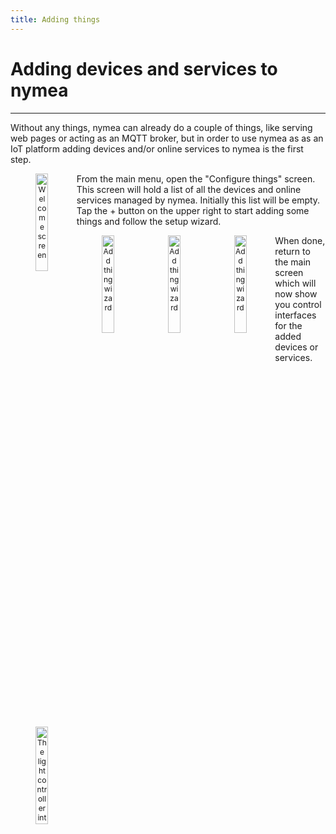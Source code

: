 ```yaml
---
title: Adding things
---
```


# Adding devices and services to nymea
------------------------------------

Without any things, nymea can already do a couple of things, like serving web pages or acting as an MQTT broker, but in order to use nymea as as an IoT platform adding devices and/or online services to nymea is the first step.

<img src="https://raw.githubusercontent.com/guh/nymea-wiki/master/docs/en/images/welcome-page.jpg" alt="Welcome screen" style="float: left; font-size: 9pt; text-align: center; width: 20%; margin-right: 1%; margin-bottom: 0.5em;">

From the main menu, open the "Configure things" screen. This screen will hold a list of all the devices and online services managed by nymea. Initially this list will be empty. Tap the + button on the upper right to start adding some things and follow the setup wizard.

<img src="https://raw.githubusercontent.com/guh/nymea-wiki/master/docs/en/images/add-thing-0.jpg" alt="Add thing wizard" style="float: left; font-size: 9pt; text-align: center; width: 20%; margin-right: 1%; margin-bottom: 0.5em;">
<img src="https://raw.githubusercontent.com/guh/nymea-wiki/master/docs/en/images/add-thing-1.jpg" alt="Add thing wizard" style="float: left; font-size: 9pt; text-align: center; width: 20%; margin-right: 1%; margin-bottom: 0.5em;">
<img src="https://raw.githubusercontent.com/guh/nymea-wiki/master/docs/en/images/add-thing-2.jpg" alt="Add thing wizard" style="float: left; font-size: 9pt; text-align: center; width: 20%; margin-right: 1%; margin-bottom: 0.5em;">

When done, return to the main screen which will now show you control interfaces for the added devices or services.

<img src="https://raw.githubusercontent.com/guh/nymea-wiki/master/docs/en/images/light-page.jpg" alt="The light controller interface" style="float: left; font-size: 9pt; text-align: center; width: 20%; margin-right: 1%; margin-bottom: 0.5em;">
